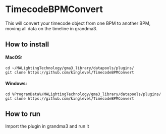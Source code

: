 # TimecodeBPMConvert

This will convert your timecode object from one BPM to another BPM, moving 
all data on the timeline in grandma3.

## How to install
#### MacOS:
```
cd ~/MALightingTechnology/gma3_library/datapools/plugins/
git clone https://github.com/kinglevel/TimecodeBPMConvert
```

#### Windows:
```
cd %ProgramData%/MALightingTechnology/gma3_library/datapools/plugins/
git clone https://github.com/kinglevel/TimecodeBPMConvert
```

## How to run
Import the plugin in grandma3 and run it
